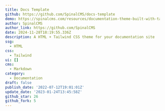 ```yaml
---
title: Docs Template
github: https://github.com/SpinalCMS/docs-template
demo: https://spinalcms.com/resources/documentation-theme-built-with-tailwind-css
author: SpinalCMS
author_link: https://github.com/SpinalCMS
date: 2024-11-28T18:19:55.336Z
description: A HTML + Tailwind CSS theme for your documentation site
ssg:
  - HTML
css:
  - Tailwind
ui: []
cms:
  - Markdown
category:
  - Documentation
draft: false
publish_date: '2022-07-12T19:01:01Z'
update_date: '2023-01-24T13:45:58Z'
github_star: 26
github_fork: 5
---
```

